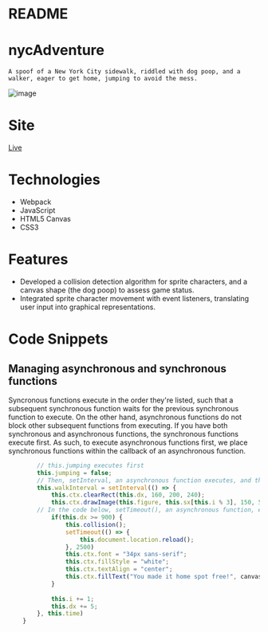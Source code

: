 # README

# nycAdventure 
    A spoof of a New York City sidewalk, riddled with dog poop, and a walker, eager to get home, jumping to avoid the mess.
![image](https://user-images.githubusercontent.com/41526816/59969836-b553b000-9525-11e9-8152-c2d052e83f2c.png)
    
# Site
[Live](https://kudukacar.github.io/nycAdventure/)

# Technologies
   * Webpack
   * JavaScript
   * HTML5 Canvas
   * CSS3

# Features 
   * Developed a collision detection algorithm for sprite characters, and a canvas shape (the dog poop) to assess game        status. 
   * Integrated sprite character movement with event listeners, translating user input into graphical representations.  


# Code Snippets

## Managing asynchronous and synchronous functions
Syncronous functions execute in the order they're listed, such that a subsequent synchronous function waits for the previous synchronous function to execute.  On the other hand, asynchronous functions do not block other subsequent functions from executing.  If you have both synchronous and asynchronous functions, the synchronous functions execute first.  As such, to execute asynchronous functions first, we place synchronous functions within the callback of an asynchronous function.        

```javascript
        // this.jumping executes first
        this.jumping = false;
        // Then, setInterval, an asynchronous function executes, and the synchronous functions (clearRect, drawImage, etc.) within the callback of setInterval executes.
        this.walkInterval = setInterval(() => {
            this.ctx.clearRect(this.dx, 160, 200, 240);
            this.ctx.drawImage(this.figure, this.sx[this.i % 3], 150, 500, 500, this.dx, 200, 200, 200);
        // In the code below, setTimeout(), an asynchronous function, executes after the code listed below it.
            if(this.dx >= 900) {
                this.collision();
                setTimeout(() => {
                    this.document.location.reload();
                }, 2500)
                this.ctx.font = "34px sans-serif";
                this.ctx.fillStyle = "white";
                this.ctx.textAlign = "center";
                this.ctx.fillText("You made it home spot free!", canvas.width / 2, canvas.height / 2); 
            }
 
            this.i += 1;
            this.dx += 5;
        }, this.time)
    }

```
